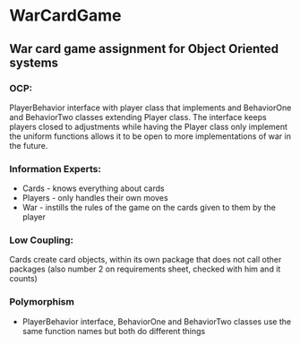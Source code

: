 # WarCardGame
## War card game assignment for Object Oriented systems

### **OCP:** 

PlayerBehavior interface with player class that implements and BehaviorOne and BehaviorTwo classes extending Player class. The interface keeps players closed to adjustments while having the Player class only implement the uniform functions allows it to be open to more implementations of war in the future.

### **Information Experts:**

  - Cards - knows everything about cards
  - Players - only handles their own moves
  - War - instills the rules of the game on the cards given to them by the player

### **Low Coupling:**

Cards create card objects, within its own package that does not call other packages (also number 2 on requirements sheet, checked with him and it counts)

### **Polymorphism**

- PlayerBehavior interface, BehaviorOne and BehaviorTwo classes use the same function names but both do different things
